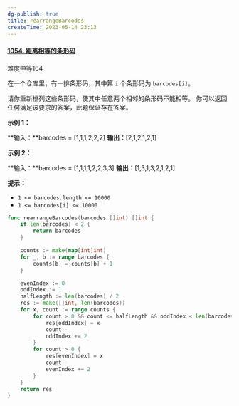 ```yaml
---
dg-publish: true
title: rearrangeBarcodes
createTime: 2023-05-14 23:13  
---
```

#### [1054. 距离相等的条形码](https://leetcode.cn/problems/distant-barcodes/)

难度中等164

在一个仓库里，有一排条形码，其中第 `i` 个条形码为 `barcodes[i]`。

请你重新排列这些条形码，使其中任意两个相邻的条形码不能相等。 你可以返回任何满足该要求的答案，此题保证存在答案。

**示例 1：**

**输入：**barcodes = [1,1,1,2,2,2]
**输出：**[2,1,2,1,2,1]

**示例 2：**

**输入：**barcodes = [1,1,1,1,2,2,3,3]
**输出：**[1,3,1,3,2,1,2,1]

**提示：**

-   `1 <= barcodes.length <= 10000`
-   `1 <= barcodes[i] <= 10000`
```go
func rearrangeBarcodes(barcodes []int) []int {
    if len(barcodes) < 2 {
        return barcodes
    }

    counts := make(map[int]int)
    for _, b := range barcodes {
        counts[b] = counts[b] + 1
    }

    evenIndex := 0
    oddIndex := 1
    halfLength := len(barcodes) / 2
    res := make([]int, len(barcodes))
    for x, count := range counts {
        for count > 0 && count <= halfLength && oddIndex < len(barcodes) {
            res[oddIndex] = x
            count--
            oddIndex += 2
        }
        for count > 0 {
            res[evenIndex] = x
            count--
            evenIndex += 2
        }
    }
    return res
}
```